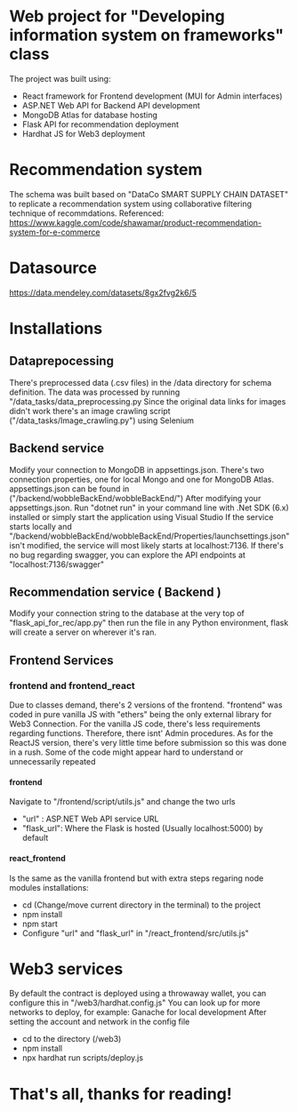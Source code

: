 # Web project for "Developing information system on frameworks" class
The project was built using:
- React framework for Frontend development (MUI for Admin interfaces)
- ASP.NET Web API for Backend API development
- MongoDB Atlas for database hosting
- Flask API for recommendation deployment
- Hardhat JS for Web3 deployment
# Recommendation system
The schema was built based on "DataCo SMART SUPPLY CHAIN DATASET" to replicate a recommendation system using collaborative filtering technique of recommdations.
Referenced: https://www.kaggle.com/code/shawamar/product-recommendation-system-for-e-commerce
# Datasource
https://data.mendeley.com/datasets/8gx2fvg2k6/5
# Installations
## Dataprepocessing
There's preprocessed data (.csv files) in the /data directory for schema definition. The data was processed by running "/data_tasks/data_preprocessing.py
Since the original data links for images didn't work there's an image crawling script ("/data_tasks/Image_crawling.py") using Selenium
## Backend service
Modify your connection to MongoDB in appsettings.json. There's two connection properties, one for local Mongo and one for MongoDB Atlas.
appsettings.json can be found in ("/backend/wobbleBackEnd/wobbleBackEnd/")
After modifying your appsettings.json. Run "dotnet run" in your command line with .Net SDK (6.x) installed or simply start the application using Visual Studio
If the service starts locally and "/backend/wobbleBackEnd/wobbleBackEnd/Properties/launchsettings.json" isn't modified, the service will most likely starts at localhost:7136.
If there's no bug regarding swagger, you can explore the API endpoints at "localhost:7136/swagger"
## Recommendation service ( Backend )
Modify your connection string to the database at the very top of "flask_api_for_rec/app.py" then run the file in any Python environment, flask will create a server on wherever it's ran.
## Frontend Services
### frontend and frontend_react
Due to classes demand, there's 2 versions of the frontend. "frontend" was coded in pure vanilla JS with "ethers" being the only external library for Web3 Connection.
For the vanilla JS code, there's less requirements regarding functions. Therefore, there isnt' Admin procedures.
As for the ReactJS version, there's very little time before submission so this was done in a rush. Some of the code might appear hard to understand or unnecessarily repeated
#### frontend
Navigate to "/frontend/script/utils.js" and change the two urls
- "url" : ASP.NET Web API service URL
- "flask_url": Where the Flask is hosted (Usually localhost:5000) by default
#### react_frontend
Is the same as the vanilla frontend but with extra steps regaring node modules installations:
- cd (Change/move current directory in the terminal) to the project
- npm install
- npm start
- Configure "url" and "flask_url" in "/react_frontend/src/utils.js"
# Web3 services
By default the contract is deployed using a throwaway wallet, you can configure this in "/web3/hardhat.config.js"
You can look up for more networks to deploy, for example: Ganache for local development
After setting the account and network in the config file
- cd to the directory (/web3)
- npm install
- npx hardhat run scripts/deploy.js
# That's all, thanks for reading!
